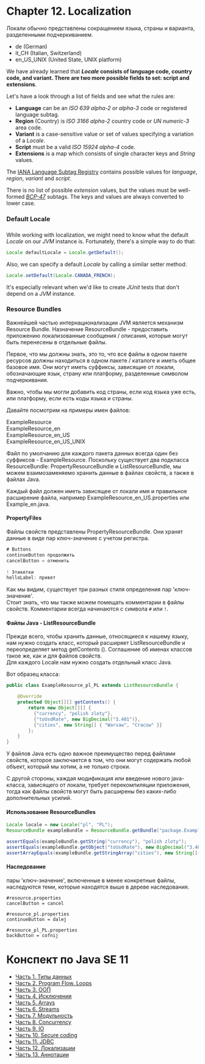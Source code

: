 # Chapter 12. Localization
Локали обычно представлены сокращением языка, страны и варианта, разделенными подчеркиванием.
-   de (German)
-   it_CH (Italian, Switzerland)
-   en_US_UNIX (United State, UNIX platform)

We have already learned that **_Locale_ consists of language code, country code, and variant. There are two more possible fields to set: script and extensions**.

Let's have a look through a list of fields and see what the rules are:

-   **Language** can be an _ISO 639 alpha-2 or alpha-3_ code or registered language subtag.
-   **Region** (Country) is _ISO 3166 alpha-2_ country code or _UN numeric-3_ area code.
-   **Variant** is a case-sensitive value or set of values specifying a variation of a _Locale_.
-   **Script** must be a valid _ISO 15924 alpha-4_ code.
-   **Extensions** is a map which consists of single character keys and _String_ values.

The [IANA Language Subtag Registry](https://www.iana.org/assignments/language-subtag-registry/language-subtag-registry) contains possible values for _language_, _region_, _variant_ and _script_.

There is no list of possible _extension_ values, but the values must be well-formed [_BCP-47_](https://docs.oracle.com/javase/tutorial/i18n/locale/extensions.html) subtags. The keys and values are always converted to lower case.

### **Default Locale**[](https://www.baeldung.com/java-8-localization#7-default-locale)

### [](https://www.baeldung.com/java-8-localization#7-default-locale)

While working with localization, we might need to know what the default _Locale_ on our _JVM_ instance is. Fortunately, there's a simple way to do that:

```java
Locale defaultLocale = Locale.getDefault();
```

Also, we can specify a default _Locale_ by calling a similar setter method:

```java
Locale.setDefault(Locale.CANADA_FRENCH);
```

It's especially relevant when we'd like to create _JUnit_ tests that don't depend on a _JVM_ instance.

### Resource Bundles
Важнейшей частью интернационализации JVM является механизм Resource Bundle.
Назначение ResourceBundle - предоставить приложению локализованные сообщения / описания, которые могут быть перенесены в отдельные файлы.

Первое, что мы должны знать, это то, что все файлы в одном пакете ресурсов должны находиться в одном пакете / каталоге и иметь общее базовое имя. Они могут иметь суффиксы, зависящие от локали, обозначающие язык, страну или платформу, разделенные символом подчеркивания.

Важно, чтобы мы могли добавить код страны, если код языка уже есть, или платформу, если есть коды языка и страны.

Давайте посмотрим на примеры имен файлов:

ExampleResource  
ExampleResource_en  
ExampleResource_en_US  
ExampleResource_en_US_UNIX

Файл по умолчанию для каждого пакета данных всегда один без суффиксов - ExampleResource. Поскольку существует два подкласса ResourceBundle: PropertyResourceBundle и ListResourceBundle, мы можем взаимозаменяемо хранить данные в файлах свойств, а также в файлах Java.

Каждый файл должен иметь зависящее от локали имя и правильное расширение файла, например ExampleResource_en_US.properties или Example_en.java.

#### PropertyFiles
Файлы свойств представлены PropertyResourceBundle. Они хранят данные в виде пар ключ-значение с учетом регистра.

```java
# Buttons 
continueButton продолжить  
cancelButton = отменить  
  
! Этикетки  
helloLabel: привет  
```

Как мы видим, существует три разных стиля определения пар 'ключ-значение'.  
Стоит знать, что мы также можем помещать комментарии в файлы свойств. Комментарии всегда начинаются с символа `#` или `!`.

#### Файлы Java - ListResourceBundle
Прежде всего, чтобы хранить данные, относящиеся к нашему языку, нам нужно создать класс, который расширяет ListResourceBundle и переопределяет метод getContents (). Соглашение об именах классов такое же, как и для файлов свойств.   
Для каждого Locale нам нужно создать отдельный класс Java.

Вот образец класса:

```java
public class ExampleResource_pl_PL extends ListResourceBundle {

    @Override
    protected Object[][] getContents() {
        return new Object[][] {
          {"currency", "polish zloty"},
          {"toUsdRate", new BigDecimal("3.401")},
          {"cities", new String[] { "Warsaw", "Cracow" }} 
        };
    }
}
```

У файлов Java есть одно важное преимущество перед файлами свойств, которое заключается в том, что они могут содержать любой объект, который мы хотим, а не только строки.

С другой стороны, каждая модификация или введение нового java-класса, зависящего от локали, требует перекомпиляции приложения, тогда как файлы свойств могут быть расширены без каких-либо дополнительных усилий.

#### Использование ResourceBundles
```java
Locale locale = new Locale("pl", "PL");
ResourceBundle exampleBundle = ResourceBundle.getBundle("package.ExampleResource", locale);

assertEquals(exampleBundle.getString("currency"), "polish zloty");
assertEquals(exampleBundle.getObject("toUsdRate"), new BigDecimal("3.401")); 
assertArrayEquals(exampleBundle.getStringArray("cities"), new String[]{"Warsaw", "Cracow"});
```

#### Наследование
пары 'ключ-значение', включенные в менее конкретные файлы, наследуются теми, которые находятся выше в дереве наследования.
```plaintext
#resource.properties
cancelButton = cancel

#resource_pl.properties
continueButton = dalej

#resource_pl_PL.properties
backButton = cofnij
```

# Конспект по Java SE 11
- [Часть 1. Типы данных](ch_1_DataTypes.md)
- [Часть 2. Program Flow. Loops](ch_2_Program_flow.md)
- [Часть 3. ООП](ch_3_Oop.md)
- [Часть 4. Исключения](ch_4_Exceptions.md)
- [Часть 5. Arrays](ch_5_Arrays.md)
- [Часть 6. Streams](ch_6_Streams.md)
- [Часть 7. Модульность](ch_7_Modularity.md)
- [Часть 8. Concurrency](ch_8_Concurrency.md)
- [Часть 9. IO](ch_9_IO.md)
- [Часть 10. Secure coding](ch_10_Secure_coding.md)
- [Часть 11. JDBC](ch_11_JDBC.md)
- [Часть 12. Локализации](ch_12_Localization.md)
- [Часть 13. Аннотации](ch_13_Annotations.md)